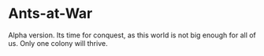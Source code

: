 # Ants-at-War
Alpha version. Its time for conquest, as this world is not big enough for all of us. Only one colony will thrive.
